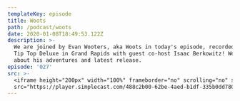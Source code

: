 ```yaml
---
templateKey: episode
title: Woots
path: /podcast/woots
date: 2020-01-08T18:49:53.122Z
description: >-
  We are joined by Evan Wooters, aka Woots in today's episode, recorded live at
  Tip Top Deluxe in Grand Rapids with guest co-host Isaac Berkowitz! We talk
  about his adventures and latest release. 
episode: '027'
src: >-
  <iframe height="200px" width="100%" frameborder="no" scrolling="no" seamless
  src="https://player.simplecast.com/488c2b00-62be-4aed-b1df-335b0dd780c4?dark=false"></iframe>
---
```


